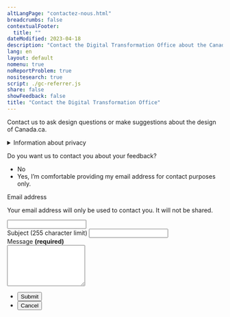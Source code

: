 ```yaml
---
altLangPage: "contactez-nous.html"
breadcrumbs: false
contextualFooter:
  title: ""
dateModified: 2023-04-18
description: "Contact the Digital Transformation Office about the Canada.ca design system."
lang: en
layout: default
nomenu: true
noReportProblem: true
nositesearch: true
script: ./gc-referrer.js
share: false
showFeedback: false
title: "Contact the Digital Transformation Office"
---
```

Contact us to ask design questions or make suggestions about the design of Canada.ca.

<div class="row">
  <div class="col-md-8">
    <details class="mrgn-tp-lg">
      <summary>Information about privacy</summary>
      <p class="mrgn-tp-lg">We collect the personal information you submit through this contact form under the authority of the <cite>Financial Administration Act</cite>, so we can respond to you. Providing the information requested on this form is voluntary. The personal information collected will be available to those program staff responsible for administering the website, and will be used and protected in accordance with the <cite>Privacy Act</cite> and as described in Personal Information Bank PSU 914 Public Communications. Under the <cite>Privacy Act</cite>, you have the right to the correction of, access to, and protection of your personal information. If you have any questions about this privacy statement, contact the TBS Access to Information and Privacy Coordinator. If you are not satisfied with TBS’s response to your privacy concern, you may wish to contact the Office of the Privacy Commissioner.</p>
      <h2>Contact information</h2>
      <p>Treasury Board’s ATIP Coordinator</p>
      <ul>
        <li>Telephone: 1-866-312-1511</li>
        <li>Email: <a href="mailto:ATIP.AIPRP@tbs-sct.gc.ca">ATIP.AIPRP@tbs-sct.gc.ca</a></li>
      </ul>
      <p>Other contacts</p>
      <ul>
        <li><a href="Office of the Privacy Commissioner of Canada">Office of the Privacy Commissioner of Canada</a></li>
      </ul>
      <h2>References</h2>
      <ul>
        <li><a href="https://laws-lois.justice.gc.ca/ENG/ACTS/P-21/index.html"><cite>Privacy Act</cite></a></li>
        <li><a href="https://www.canada.ca/en/treasury-board-secretariat/services/access-information-privacy/access-information/information-about-programs-information-holdings/standard-personal-information-banks.html#psu914">Personal Information Bank PSU 914 Communications</a></li>
      </ul>
    </details>
  </div>
</div>

<div class="wb-frmvld row">
  <form action="/contact-us/thank-you.html"  method="post" class="gc-referrer mrgn-tp-lg col-md-8 gc-font-2019" netlify>
    <input type="hidden" value="" name="referer" id="referrer">
    <input type="hidden" value="" name="formId" id="formId">
    <div class="wb-fieldflow" data-wb-fieldflow='{"noForm": true, "renderas":"radio", "gcChckbxrdio":true}'>
      <p>Do you want us to contact you about your feedback?</p>
      <ul>
        <li data-wb-fieldflow='{"action": "query", "name": "feedback_type", "value": "feedback_type1"}'>No</li>
        <li data-wb-fieldflow='[
          {"action": "toggle", "toggle": "#email_request_other", "live":true },
          {"action": "query", "name": "feedback_type", "value": "feedback_type3" }
          ]'>Yes, I’m comfortable providing my email address for contact purposes only.</li>
      </ul>
    </div>
    <div id="email_request_other" class="hidden">
      <div class="form-group">
        <label for="email1"><span class="field-name">Email address</span></label>
        <p>Your email address will only be used to contact you.  It will not be shared.</p>
        <div class="row">
          <div class="col-md-8">
            <input class="form-control input-lg full-width" id="email1" name="email1" type="email" autocomplete="email" />
          </div>
        </div>
      </div>
    </div>
    <div class="form-group">
      <label for="subject1"><span class="field-name">Subject (255 character limit)</span></label>
      <input class="form-control full-width" id="subject1" name="subject1" type="text" data-rule-minlength="2">
    </div>
    <div class="form-group">
      <label for="message" class="required"><span class="field-name">Message</span> <strong class="required" aria-hidden="true">(required)</strong></label>
      <div>
        <textarea class="form-control full-width required" rows="6" id="message" name="message"></textarea>
      </div>
    </div>
    <ul class="list-unstyled list-inline mrgn-tp-lg">
      <li><button type="submit" class="btn btn-lg btn-primary">Submit</button></li>
      <li><button type="reset" class="btn btn-lg btn-link">Cancel</button></li>
    </ul>
  </form>
</div>